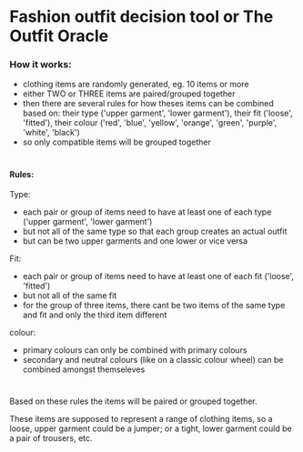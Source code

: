 # Fashion outfit decision tool or The Outfit Oracle

### How it works:

- clothing items are randomly generated, eg. 10 items or more
- either TWO or THREE items are paired/grouped together
- then there are several rules for how theses items can be combined based on: their type ('upper garment', 'lower garment'), their fit ('loose', 'fitted'), their colour ('red', 'blue', 'yellow', 'orange', 'green', 'purple', 'white', 'black')
- so only compatible items will be grouped together

# 
#### Rules:

Type: 
- each pair or group of items need to have at least one of each type ('upper garment', 'lower garment')
- but not all of the same type so that each group creates an actual outfit
- but can be two upper garments and one lower or vice versa

Fit:
- each pair or group of items need to have at least one of each fit ('loose', 'fitted')
- but not all of the same fit
- for the group of three items, there cant be two items of the same type and fit and only the third item different

colour:
- primary colours can only be combined with primary colours
- secondary and neutral colours (like on a classic colour wheel) can be combined amongst themseleves

# 

Based on these rules the items will be paired or grouped together.


These items are supposed to represent a range of clothing items, so a loose, upper garment could be a jumper; or a tight, lower garment could be a pair of trousers, etc.
